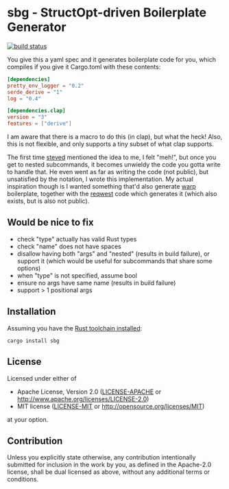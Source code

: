 # sbg - StructOpt-driven Boilerplate Generator

[![build status](https://github.com/tshepang/sbg/workflows/CI/badge.svg)](https://github.com/tshepang/sbg/actions)

You give this a yaml spec and it generates boilerplate code for you,
which compiles if you give it Cargo.toml with these contents:

```toml
[dependencies]
pretty_env_logger = "0.2"
serde_derive = "1"
log = "0.4"

[dependencies.clap]
version = "3"
features = ["derive"]
```

I am aware that there is a macro to do this (in clap), but what the heck!
Also, this is not flexible,
and only supports a tiny subset of what clap supports.

The first time [steved] mentioned the idea to me, I felt
"meh!", but once you get to nested subcommands, it becomes unwieldy
the code you gotta write to handle that. He even went as far as
writing the code (not public), but unsatisfied by the notation,
I wrote this implementation.
My actual inspiration though is I wanted something that'd also
generate [warp] boilerplate, together with the [reqwest] code which
generates it (which also exists, but is also not public).

## Would be nice to fix

- check "type" actually has valid Rust types
- check "name" does not have spaces
- disallow having both "args" and "nested" (results in build failure),
  or support it (which would be useful for subcommands that share some
  options)
- when "type" is not specified, assume bool
- ensure no args have same name (results in build failure)
- support > 1 positional args

## Installation

Assuming you have the [Rust toolchain installed][install]:

    cargo install sbg

## License

Licensed under either of

 * Apache License, Version 2.0
   ([LICENSE-APACHE](LICENSE-APACHE) or http://www.apache.org/licenses/LICENSE-2.0)
 * MIT license
   ([LICENSE-MIT](LICENSE-MIT) or http://opensource.org/licenses/MIT)

at your option.

## Contribution

Unless you explicitly state otherwise, any contribution intentionally submitted
for inclusion in the work by you, as defined in the Apache-2.0 license, shall be
dual licensed as above, without any additional terms or conditions.


[steved]: https://github.com/stevedonovan
[reqwest]: https://crates.io/crates/reqwest
[warp]: https://crates.io/crates/warp
[install]: https://rust-lang.org/install
